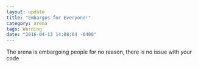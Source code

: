 ```yaml
---
layout: update
title: "Embargos for Everyone!"
category: arena
tags: Warning
date: "2016-04-13 14:08:04 -0400"
---
```


The arena is embargoing people for no reason, there is no issue with your code.
